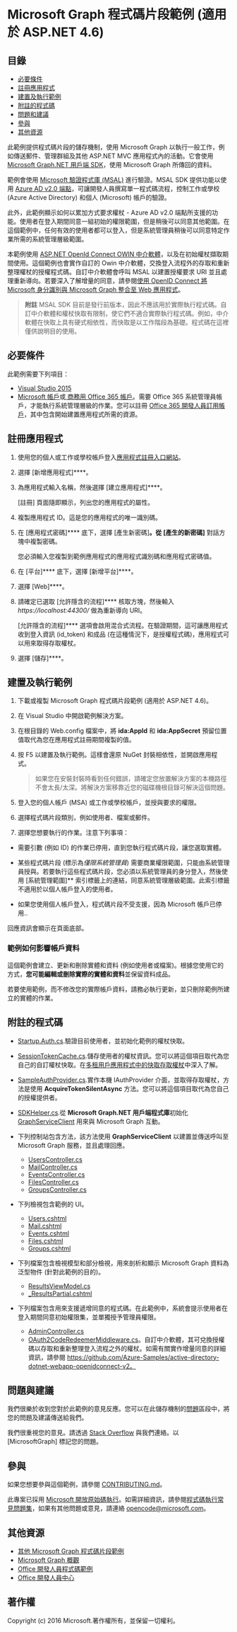 # <a name="microsoft-graph-snippets-sample-for-aspnet-46"></a>Microsoft Graph 程式碼片段範例 (適用於 ASP.NET 4.6)

## <a name="table-of-contents"></a>目錄

* [必要條件](#prerequisites)
* [註冊應用程式](#register-the-application)
* [建置及執行範例](#build-and-run-the-sample)
* [附註的程式碼](#code-of-note)
* [問題和建議](#questions-and-comments)
* [參與](#contributing)
* [其他資源](#additional-resources)

此範例提供程式碼片段的儲存機制，使用 Microsoft Graph 以執行一般工作，例如傳送郵件、管理群組及其他 ASP.NET MVC 應用程式內的活動。它會使用 [Microsoft Graph.NET 用戶端 SDK](https://github.com/microsoftgraph/msgraph-sdk-dotnet)，使用 Microsoft Graph 所傳回的資料。 

範例會使用 [Microsoft 驗證程式庫 (MSAL)](https://www.nuget.org/packages/Microsoft.Identity.Client/) 進行驗證。MSAL SDK 提供功能以使用 [Azure AD v2.0 端點](https://docs.microsoft.com/zh-tw/azure/active-directory/develop/active-directory-appmodel-v2-overview)，可讓開發人員撰寫單一程式碼流程，控制工作或學校 (Azure Active Directory) 和個人 (Microsoft) 帳戶的驗證。

此外，此範例顯示如何以累加方式要求權杖 - Azure AD v2.0 端點所支援的功能。使用者在登入期間同意一組初始的權限範圍，但是稍後可以同意其他範圍。在這個範例中，任何有效的使用者都可以登入，但是系統管理員稍後可以同意特定作業所需的系統管理層級範圍。

本範例使用 [ASP.NET OpenId Connect OWIN 中介軟體](https://www.nuget.org/packages/Microsoft.Owin.Security.OpenIdConnect/)，以及在初始權杖擷取期間使用。這個範例也會實作自訂的 Owin 中介軟體，交換登入流程外的存取和重新整理權杖的授權程式碼。自訂中介軟體會呼叫 MSAL 以建置授權要求 URI 並且處理重新導向。若要深入了解增量的同意，請參閱[使用 OpenID Connect 將 Microsoft 身分識別與 Microsoft Graph 整合至 Web 應用程式](https://github.com/Azure-Samples/active-directory-dotnet-webapp-openidconnect-v2)。

 > **附註** MSAL SDK 目前是發行前版本，因此不應該用於實際執行程式碼。自訂中介軟體和權杖快取有限制，使它們不適合實際執行程式碼。例如，中介軟體在快取上具有硬式相依性，而快取是以工作階段為基礎。程式碼在這裡僅供說明目的使用。

## <a name="prerequisites"></a>必要條件

此範例需要下列項目：  

  * [Visual Studio 2015](https://www.visualstudio.com/zh-hant/downloads) 
  * [Microsoft 帳戶](https://www.outlook.com)或[ 商務用 Office 365 帳戶](https://msdn.microsoft.com/zh-tw/office/office365/howto/setup-development-environment#bk_Office365Account)。需要 Office 365 系統管理員帳戶，才能執行系統管理層級的作業。您可以註冊 [Office 365 開發人員訂用帳戶](https://msdn.microsoft.com/zh-tw/office/office365/howto/setup-development-environment#bk_Office365Account)，其中包含開始建置應用程式所需的資源。

## <a name="register-the-application"></a>註冊應用程式

1. 使用您的個人或工作或學校帳戶登入[應用程式註冊入口網站](https://apps.dev.microsoft.com/)。

2. 選擇 [新增應用程式]****。

3. 為應用程式輸入名稱，然後選擇 [建立應用程式]****。 
    
   [註冊] 頁面隨即顯示，列出您的應用程式的屬性。

4. 複製應用程式 ID。這是您的應用程式的唯一識別碼。 

5. 在 [應用程式密碼]**** 底下，選擇 [產生新密碼]****。從 [產生的新密碼]**** 對話方塊中複製密碼。

   您必須輸入您複製到範例應用程式的應用程式識別碼和應用程式密碼值。 

6. 在 [平台]**** 底下，選擇 [新增平台]****。

7. 選擇 [Web]****。

8. 請確定已選取 [允許隱含的流程]**** 核取方塊，然後輸入 *https://localhost:44300/* 做為重新導向 URI。 

   [允許隱含的流程]**** 選項會啟用混合式流程。在驗證期間，這可讓應用程式收到登入資訊 (id_token) 和成品 (在這種情況下，是授權程式碼)，應用程式可以用來取得存取權杖。

9. 選擇 [儲存]****。
 
 
## <a name="build-and-run-the-sample"></a>建置及執行範例

1. 下載或複製 Microsoft Graph 程式碼片段範例 (適用於 ASP.NET 4.6)。

2. 在 Visual Studio 中開啟範例解決方案。

3. 在根目錄的 Web.config 檔案中，將 **ida:AppId** 和 **ida:AppSecret** 預留位置值取代為您在應用程式註冊期間複製的值。

4. 按 F5 以建置及執行範例。這樣會還原 NuGet 封裝相依性，並開啟應用程式。

   >如果您在安裝封裝時看到任何錯誤，請確定您放置解決方案的本機路徑不會太長/太深。將解決方案移靠近您的磁碟機根目錄可解決這個問題。

5. 登入您的個人帳戶 (MSA) 或工作或學校帳戶，並授與要求的權限。 

6. 選擇程式碼片段類別，例如使用者、檔案或郵件。 

7. 選擇您想要執行的作業。注意下列事項：
  - 需要引數 (例如 ID) 的作業已停用，直到您執行程式碼片段，讓您選取實體。 

  - 某些程式碼片段 (標示為*僅限系統管理員*) 需要商業權限範圍，只能由系統管理員授與。若要執行這些程式碼片段，您必須以系統管理員的身分登入，然後使用 [系統管理範圍]** 索引標籤上的連結，同意系統管理層級範圍。此索引標籤不適用於以個人帳戶登入的使用者。
   
  - 如果您使用個人帳戶登入，程式碼片段不受支援，因為 Microsoft 帳戶已停用..
   
回應資訊會顯示在頁面底部。

### <a name="how-the-sample-affects-your-account-data"></a>範例如何影響帳戶資料

這個範例會建立、更新和刪除實體和資料 (例如使用者或檔案)。根據您使用它的方式，**您可能編輯或刪除實際的實體和資料**並保留資料成品。 

若要使用範例，而不修改您的實際帳戶資料，請務必執行更新，並只刪除範例所建立的實體的作業。 


## <a name="code-of-note"></a>附註的程式碼

- [Startup.Auth.cs](/Graph-ASPNET-46-Snippets/Microsoft%20Graph%20ASPNET%20Snippets/App_Start/Startup.Auth.cs).驗證目前使用者，並初始化範例的權杖快取。

- [SessionTokenCache.cs](/Graph-ASPNET-46-Snippets/Microsoft%20Graph%20ASPNET%20Snippets/TokenStorage/SessionTokenCache.cs).儲存使用者的權杖資訊。您可以將這個項目取代為您自己的自訂權杖快取。在[多租用戶應用程式中的快取存取權杖](https://azure.microsoft.com/zh-tw/documentation/articles/guidance-multitenant-identity-token-cache/)中深入了解。

- [SampleAuthProvider.cs](/Graph-ASPNET-46-Snippets/Microsoft%20Graph%20ASPNET%20Snippets/Helpers/SampleAuthProvider.cs).實作本機 IAuthProvider 介面，並取得存取權杖，方法是使用 **AcquireTokenSilentAsync** 方法。您可以將這個項目取代為您自己的授權提供者。 

- [SDKHelper.cs](/Graph-ASPNET-46-Snippets/Microsoft%20Graph%20ASPNET%20Snippets/Helpers/SDKHelper.cs).從 **Microsoft Graph.NET 用戶端程式庫**初始化 [GraphServiceClient](https://github.com/microsoftgraph/msgraph-sdk-dotnet) 用來與 Microsoft Graph 互動。

- 下列控制站包含方法，該方法使用 **GraphServiceClient** 以建置並傳送呼叫至 Microsoft Graph 服務，並且處理回應。
  - [UsersController.cs](/Graph-ASPNET-46-Snippets/Microsoft%20Graph%20ASPNET%20Snippets/Controllers/UsersController.cs) 
  - [MailController.cs](/Graph-ASPNET-46-Snippets/Microsoft%20Graph%20ASPNET%20Snippets/Controllers/MailController.cs)
  - [EventsController.cs](/Graph-ASPNET-46-Snippets/Microsoft%20Graph%20ASPNET%20Snippets/Controllers/EventsController.cs) 
  - [FilesController.cs](/Graph-ASPNET-46-Snippets/Microsoft%20Graph%20ASPNET%20Snippets/Controllers/FilesController.cs)  
  - [GroupsController.cs](/Graph-ASPNET-46-Snippets/Microsoft%20Graph%20ASPNET%20Snippets/Controllers/GroupsController.cs) 

- 下列檢視包含範例的 UI。  
  - [Users.cshtml](/Graph-ASPNET-46-Snippets/Microsoft%20Graph%20ASPNET%20Snippets/Views/Users/Users.cshtml)  
  - [Mail.cshtml](/Graph-ASPNET-46-Snippets/Microsoft%20Graph%20ASPNET%20Snippets/Views/Mail/Mail.cshtml)
  - [Events.cshtml](/Graph-ASPNET-46-Snippets/Microsoft%20Graph%20ASPNET%20Snippets/Views/Events/Events.cshtml) 
  - [Files.cshtml](/Graph-ASPNET-46-Snippets/Microsoft%20Graph%20ASPNET%20Snippets/Views/Files/Files.cshtml)  
  - [Groups.cshtml](/Graph-ASPNET-46-Snippets/Microsoft%20Graph%20ASPNET%20Snippets/Views/Groups/Groups.cshtml)

- 下列檔案包含檢視模型和部分檢視，用來剖析和顯示 Microsoft Graph 資料為泛型物件 (針對此範例的目的)。 
  - [ResultsViewModel.cs](/Graph-ASPNET-46-Snippets/Microsoft%20Graph%20ASPNET%20Snippets/Models/ResultsViewModel.cs)
  - [_ResultsPartial.cshtml](/Graph-ASPNET-46-Snippets/Microsoft%20Graph%20ASPNET%20Snippets/Views/Shared/_ResultsPartial.cshtml)  

- 下列檔案包含用來支援遞增同意的程式碼。在此範例中，系統會提示使用者在登入期間同意初始權限集，並單獨授予管理員權限。 
  - [AdminController.cs](/Graph-ASPNET-46-Snippets/Microsoft%20Graph%20ASPNET%20Snippets/Controllers/AdminController.cs)
  - [OAuth2CodeRedeemerMiddleware.cs](/Graph-ASPNET-46-Snippets/Microsoft%20Graph%20ASPNET%20Snippets/Utils/OAuth2CodeRedeemerMiddleware.cs)。自訂中介軟體，其可兌換授權碼以存取和重新整理登入流程之外的權杖。如需有關實作增量同意的詳細資訊，請參閱 https://github.com/Azure-Samples/active-directory-dotnet-webapp-openidconnect-v2。

## <a name="questions-and-comments"></a>問題與建議

我們很樂於收到您對於此範例的意見反應。您可以在此儲存機制的[問題](https://github.com/microsoftgraph/aspnet-snippets-sample/issues)區段中，將您的問題及建議傳送給我們。

我們很重視您的意見。請透過 [Stack Overflow](http://stackoverflow.com/questions/tagged/microsoftgraph) 與我們連絡。以 [MicrosoftGraph] 標記您的問題。

## <a name="contributing"></a>參與

如果您想要參與這個範例，請參閱 [CONTRIBUTING.md](CONTRIBUTING.md)。

此專案已採用 [Microsoft 開放原始碼執行](https://opensource.microsoft.com/codeofconduct/)。如需詳細資訊，請參閱[程式碼執行常見問題集](https://opensource.microsoft.com/codeofconduct/faq/)，如果有其他問題或意見，請連絡 [opencode@microsoft.com](mailto:opencode@microsoft.com)。 

## <a name="additional-resources"></a>其他資源

- [其他 Microsoft Graph 程式碼片段範例](https://github.com/MicrosoftGraph?utf8=%E2%9C%93&query=snippets)
- [Microsoft Graph 概觀](http://graph.microsoft.io)
- [Office 開發人員程式碼範例](http://dev.office.com/code-samples)
- [Office 開發人員中心](http://dev.office.com/)

## <a name="copyright"></a>著作權
Copyright (c) 2016 Microsoft.著作權所有，並保留一切權利。
